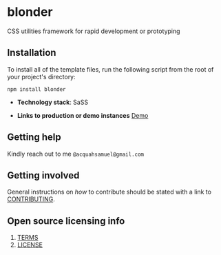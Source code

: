 # blonder
CSS utilities framework for rapid development or prototyping 

## Installation
To install all of the template files, run the following script from the root of your project's directory:

``
npm install blonder
``

- **Technology stack**: SaSS

* **Links to production or demo instances**
  [Demo]()


## Getting help
Kindly reach out to me `@acquahsamuel@gmail.com`

## Getting involved
General instructions on _how_ to contribute should be stated with a link to [CONTRIBUTING](CONTRIBUTING.md).


## Open source licensing info
1. [TERMS](TERMS.md)
2. [LICENSE](LICENSE)
